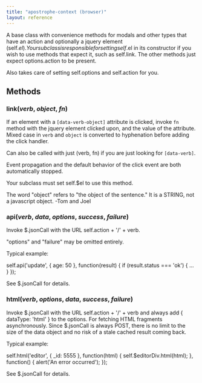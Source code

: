 ```yaml
---
title: "apostrophe-context (browser)"
layout: reference
---
```

A base class with convenience methods for modals and other types that
have an action and optionally a jquery element (self.$el). Your
subclass is responsible for setting self.$el in its constructor if
you wish to use methods that expect it, such as self.link. The
other methods just expect options.action to be present.

Also takes care of setting self.options and self.action for you.


## Methods
### link(*verb*, *object*, *fn*)
If an element with a `[data-verb-object]`
attribute is clicked, invoke `fn` method
with the jquery element clicked upon, and the
value of the attribute.  Mixed case
in `verb` and `object` is converted to
hyphenation before adding the click handler.

Can also be called with just (verb, fn)
if you are just looking for `[data-verb]`.

Event propagation and the default behavior of
the click event are both automatically stopped.

Your subclass must set self.$el to use this method.

The word "object" refers to "the object of the sentence."
It is a STRING, not a javascript object. -Tom and Joel
### api(*verb*, *data*, *options*, *success*, *failure*)
Invoke $.jsonCall with the URL
self.action + '/' + verb.

"options" and "failure" may be omitted entirely.

Typical example:

self.api('update', { age: 50 }, function(result) {
  if (result.status === 'ok') { ... }
});

See $.jsonCall for details.
### html(*verb*, *options*, *data*, *success*, *failure*)
Invoke $.jsonCall with the URL self.action + '/' + verb
and always add { dataType: 'html' } to the options. For
fetching HTML fragments asynchronously. Since $.jsonCall
is always POST, there is no limit to the size of the
data object and no risk of a stale cached result coming back.

Typical example:

self.html('editor', { _id: 5555 }, function(html) {
  self.$editorDiv.html(html);
}, function() {
  alert('An error occurred');
});

See $.jsonCall for details.
